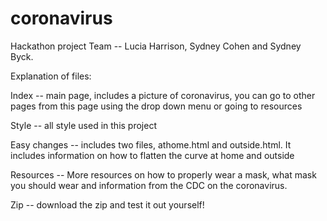 # coronavirus
Hackathon project 
Team -- Lucia Harrison, Sydney Cohen and Sydney Byck. 

Explanation of files: 

Index -- main page, includes a picture of coronavirus, you can go to other pages from this page using the drop down menu or going to resources 

Style -- all style used in this project 

Easy changes -- includes two files, athome.html and outside.html. It includes information on how to flatten the curve at home and outside 

Resources -- More resources on how to properly wear a mask, what mask you should wear and information from the CDC on the coronavirus. 

Zip -- download the zip and test it out yourself! 
